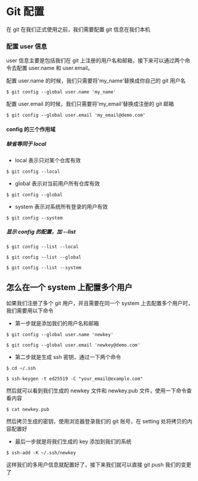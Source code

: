 # Git 配置

在 git 在我们正式使用之前，我们需要配置 git 信息在我们本机

### 配置 user 信息

user 信息主要是包括我们在 git 上注册的用户名和邮箱，接下来可以通过两个命令去配置 user.name 和 user.email。

配置 user.name 的时候，我们只需要将'my_name'替换成你自己的 git 用户名

`$ git config --global user.name 'my_name'`

配置 user.email 的时候，我们只需要将'my_email'替换成注册的 git 邮箱

`$ git config --global user.email 'my_email@demo.com'`

#### config 的三个作用域

##### 缺省等同于 local

- local 表示只对某个仓库有效

`$ git config --local`

- global 表示对当前用户所有仓库有效

`$ git config --global`

- system 表示对系统所有登录的用户有效

`$ git config --system`

##### 显示 config 的配置，加 --list

```
$ git config --list --local

$ git config --list --global

$ git config --list --system
```

## 怎么在一个 system 上配置多个用户

如果我们注册了多个 git 用户，并且需要在同一个 system 上去配置多个用户时，我们需要用以下命令

- 第一步就是添加我们的用户名和邮箱

```
$ git config --global user.name 'newkey'

$ git config --global user.email 'newkey@demo.com'
```

- 第二步就是生成 ssh 密钥，通过一下两个命令

```
$ cd ~/.ssh

$ ssh-keygen -t ed25519 -C "your_email@example.com"
```

然后就可以看到我们生成的 newkey 文件和 newkey.pub 文件，使用一下命令查看内容

`$ cat newkey.pub`

然后拷贝生成的密钥，使用浏览器登录我们的 git 账号，在 setting 处将拷贝的内容配置好

- 最后一步就是将我们生成的 key 添加到我们的系统

`$ ssh-add -K ~/.ssh/newkey`

这样我们的多用户信息就配置好了，接下来我们就可以直接 git push 我们的变更了
